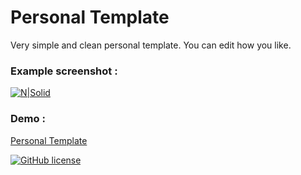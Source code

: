 # Personal Template

Very simple and clean personal template. You can edit how you like. 

### Example screenshot : 

[![N|Solid](https://s22.postimg.org/ksdhzmlnl/Screenshot_from_2016_10_13_09_56_43.png)](http://furkanaydin.xyz)

### Demo :
[Personal Template](https://birz4man.github.io/Personal-Template/)


[![GitHub license](https://img.shields.io/badge/license-MIT-blue.svg?style=flat-square)](https://raw.githubusercontent.com/birz4man/Personal-Template/master/LICENCE)

